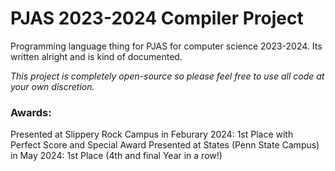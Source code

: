 # PJAS 2023-2024 Compiler Project
Programming language thing for PJAS for computer science 2023-2024. Its written alright and is kind of documented.

*This project is completely open-source so please feel free to use all code at your own discretion.*

### Awards:
Presented at Slippery Rock Campus in Feburary 2024: 1st Place with Perfect Score and Special Award
Presented at States (Penn State Campus) in May 2024: 1st Place (4th and final Year in a row!)
